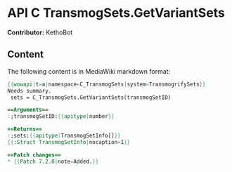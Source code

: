 # API C TransmogSets.GetVariantSets

**Contributor:** KethoBot

## Content

The following content is in MediaWiki markdown format:

```mediawiki
{{wowapi|t=a|namespace=C_TransmogSets|system=TransmogrifySets}}
Needs summary.
 sets = C_TransmogSets.GetVariantSets(transmogSetID)

==Arguments==
:;transmogSetID:{{apitype|number}}

==Returns==
:;sets:{{apitype|TransmogSetInfo[]}}
{{:Struct TransmogSetInfo|nocaption=1}}

==Patch changes==
* {{Patch 7.2.0|note=Added.}}
```